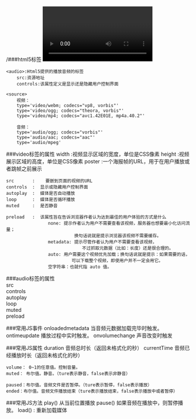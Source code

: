 /###html5标签
	<video>:Html5提供的播放视频的标签
		src:资源地址
		controls:该属性定义是显示还是隐藏用户控制界面
		
	<audio>:Html5提供的播放音频的标签
		src:资源地址
		controls:该属性定义是显示还是隐藏用户控制界面
		
	<source>
		视频：
		type='video/webm; codecs="vp8, vorbis"'
		type='video/ogg; codecs="theora, vorbis"'
		type='video/mp4; codecs="avc1.42E01E, mp4a.40.2"'
		
		音频：
		type='audio/ogg; codecs="vorbis"'
		type='audio/aac; codecs="aac"'
		type='audio/mpeg'
		

###video标签的属性
	width  :视频显示区域的宽度，单位是CSS像素
	height :视频展示区域的高度，单位是CSS像素
	poster :一个海报帧的URL，用于在用户播放或者跳帧之前展示
	
	src		  :	   要嵌到页面的视频的URL
	controls  :  显示或隐藏用户控制界面
	autoplay  :  媒体是否自动播放
	loop  	  :  媒体是否循环播放
	muted  	  :  是否静音

	preload   :  该属性旨在告诉浏览器作者认为达到最佳的用户体验的方式是什么
					none: 提示作者认为用户不需要查看该视频，服务器也想要最小化访问流量；
						      换句话说就是提示浏览器该视频不需要缓存。
					metadata: 提示尽管作者认为用户不需要查看该视频，
							     不过抓取元数据（比如：长度）还是很合理的。
					auto: 用户需要这个视频优先加载；换句话说就是提示：如果需要的话，
						     可以下载整个视频，即使用户并不一定会用它。
					空字符串：也就代指 auto 值。
					
###audio标签的属性	
	src		  
	controls  
	autoplay  
	loop  	  
	muted  	  
	preload


###常用JS事件
    onloadedmetadata 当音频元数据加载完毕时触发。
    ontimeupdate 播放过程中实时触发。
    onvolumechange 声音改变时触发

###常用JS属性
    duration 音频总时长（返回未格式化的秒）
    currentTime  音频已经播放时长（返回未格式化的秒）

    volume： 0~1的任意值。控制音量。
    muted： 布尔值。静音。（ture表示静音，false表示非静音）

    paused：布尔值。音频文件是否暂停。（ture表示暂停，false表示播放）
    ended：布尔值。音频文件播放结束（ture表示播放结束，false表示播放中或者暂停）

###常用JS方法
    play() 从当前位置播放
    pause() 如果音频在播放中，则暂停播放。
    load()  :  重新加载媒体










